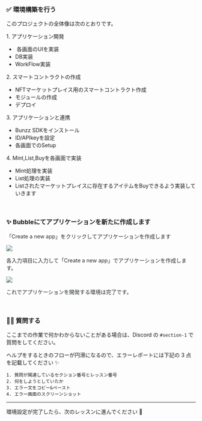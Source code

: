 <h3>✅ 環境構築を行う</h3><p>このプロジェクトの全体像は次のとおりです。</p><p>1. アプリケーション開発</p><ul><li>&nbsp;各画面のUIを実装</li><li>DB実装</li><li>WorkFlow実装</li></ul><p>2. スマートコントラクトの作成</p><ul><li>NFTマーケットプレイス用のスマートコントラクト作成</li><li>モジュールの作成</li><li>デプロイ</li></ul><p>3. アプリケーションと連携</p><ul><li>Bunzz SDKをインストール</li><li>ID/APIkeyを設定</li><li>各画面でのSetup</li></ul><p>4. Mint,List,Buyを各画面で実装</p><ul><li>Mint処理を実装</li><li>List処理の実装</li><li>Listされたマーケットプレイスに存在するアイテムをBuyできるよう実装していきます</li></ul><p>&nbsp;</p><h3>✨ Bubbleにてアプリケーションを新たに作成します</h3><p><span style="background-color:rgb(255,255,255);color:rgb(36,41,46);">「Create a new app」をクリックしてアプリケーションを作成します</span></p><p><img src="https://firebasestorage.googleapis.com/v0/b/hideaki-97c59.appspot.com/o/images%2FhX626yFRzBaLxKfnu0ejxujjhv93%2FCtrq8gL_K.png?alt=media"></p><p><span style="background-color:rgb(255,255,255);color:rgb(36,41,46);">各入力項目に入力して「Create a new app」でアプリケーションを作成します。</span></p><p><img src="https://firebasestorage.googleapis.com/v0/b/hideaki-97c59.appspot.com/o/images%2FhX626yFRzBaLxKfnu0ejxujjhv93%2FU5rbeePo_.png?alt=media"></p><p><span style="background-color:rgb(255,255,255);color:rgb(36,41,46);">これでアプリケーションを開発する環境は完了です。</span></p><p>&nbsp;</p><h3>🙋‍♂️ 質問する</h3><p>ここまでの作業で何かわからないことがある場合は、Discord の <code>#section-1</code> で質問をしてください。</p><p>ヘルプをするときのフローが円滑になるので、エラーレポートには下記の 3 点を記載してください ✨</p><pre><code class="language-plaintext">1. 質問が関連しているセクション番号とレッスン番号
2. 何をしようとしていたか
3. エラー文をコピー&amp;ペースト
4. エラー画面のスクリーンショット
</code></pre><hr><p>環境設定が完了したら、次のレッスンに進んでください 🎉</p>
